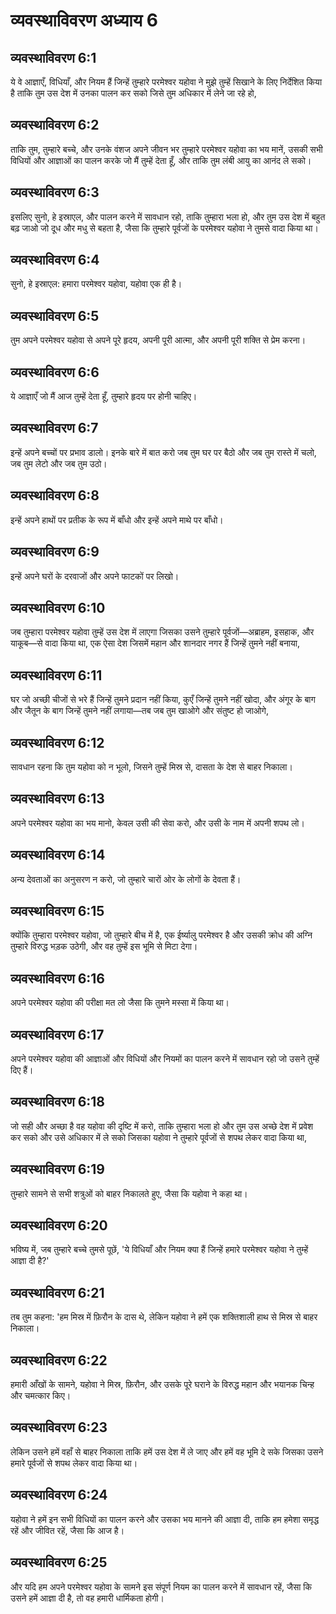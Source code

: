 # व्यवस्थाविवरण अध्याय 6

## व्यवस्थाविवरण 6:1
ये वे आज्ञाएँ, विधियाँ, और नियम हैं जिन्हें तुम्हारे परमेश्वर यहोवा ने मुझे तुम्हें सिखाने के लिए निर्देशित किया है ताकि तुम उस देश में उनका पालन कर सको जिसे तुम अधिकार में लेने जा रहे हो,

## व्यवस्थाविवरण 6:2
ताकि तुम, तुम्हारे बच्चे, और उनके वंशज अपने जीवन भर तुम्हारे परमेश्वर यहोवा का भय मानें, उसकी सभी विधियों और आज्ञाओं का पालन करके जो मैं तुम्हें देता हूँ, और ताकि तुम लंबी आयु का आनंद ले सको।

## व्यवस्थाविवरण 6:3
इसलिए सुनो, हे इस्राएल, और पालन करने में सावधान रहो, ताकि तुम्हारा भला हो, और तुम उस देश में बहुत बढ़ जाओ जो दूध और मधु से बहता है, जैसा कि तुम्हारे पूर्वजों के परमेश्वर यहोवा ने तुमसे वादा किया था।

## व्यवस्थाविवरण 6:4
सुनो, हे इस्राएल: हमारा परमेश्वर यहोवा, यहोवा एक ही है।

## व्यवस्थाविवरण 6:5
तुम अपने परमेश्वर यहोवा से अपने पूरे हृदय, अपनी पूरी आत्मा, और अपनी पूरी शक्ति से प्रेम करना।

## व्यवस्थाविवरण 6:6
ये आज्ञाएँ जो मैं आज तुम्हें देता हूँ, तुम्हारे हृदय पर होनी चाहिए।

## व्यवस्थाविवरण 6:7
इन्हें अपने बच्चों पर प्रभाव डालो। इनके बारे में बात करो जब तुम घर पर बैठो और जब तुम रास्ते में चलो, जब तुम लेटो और जब तुम उठो।

## व्यवस्थाविवरण 6:8
इन्हें अपने हाथों पर प्रतीक के रूप में बाँधो और इन्हें अपने माथे पर बाँधो।

## व्यवस्थाविवरण 6:9
इन्हें अपने घरों के दरवाजों और अपने फाटकों पर लिखो।

## व्यवस्थाविवरण 6:10
जब तुम्हारा परमेश्वर यहोवा तुम्हें उस देश में लाएगा जिसका उसने तुम्हारे पूर्वजों—अब्राहम, इसहाक, और याकूब—से वादा किया था, एक ऐसा देश जिसमें महान और शानदार नगर हैं जिन्हें तुमने नहीं बनाया,

## व्यवस्थाविवरण 6:11
घर जो अच्छी चीजों से भरे हैं जिन्हें तुमने प्रदान नहीं किया, कुएँ जिन्हें तुमने नहीं खोदा, और अंगूर के बाग और जैतून के बाग जिन्हें तुमने नहीं लगाया—तब जब तुम खाओगे और संतुष्ट हो जाओगे,

## व्यवस्थाविवरण 6:12
सावधान रहना कि तुम यहोवा को न भूलो, जिसने तुम्हें मिस्र से, दासता के देश से बाहर निकाला।

## व्यवस्थाविवरण 6:13
अपने परमेश्वर यहोवा का भय मानो, केवल उसी की सेवा करो, और उसी के नाम में अपनी शपथ लो।

## व्यवस्थाविवरण 6:14
अन्य देवताओं का अनुसरण न करो, जो तुम्हारे चारों ओर के लोगों के देवता हैं।

## व्यवस्थाविवरण 6:15
क्योंकि तुम्हारा परमेश्वर यहोवा, जो तुम्हारे बीच में है, एक ईर्ष्यालु परमेश्वर है और उसकी क्रोध की अग्नि तुम्हारे विरुद्ध भड़क उठेगी, और वह तुम्हें इस भूमि से मिटा देगा।

## व्यवस्थाविवरण 6:16
अपने परमेश्वर यहोवा की परीक्षा मत लो जैसा कि तुमने मस्सा में किया था।

## व्यवस्थाविवरण 6:17
अपने परमेश्वर यहोवा की आज्ञाओं और विधियों और नियमों का पालन करने में सावधान रहो जो उसने तुम्हें दिए हैं।

## व्यवस्थाविवरण 6:18
जो सही और अच्छा है वह यहोवा की दृष्टि में करो, ताकि तुम्हारा भला हो और तुम उस अच्छे देश में प्रवेश कर सको और उसे अधिकार में ले सको जिसका यहोवा ने तुम्हारे पूर्वजों से शपथ लेकर वादा किया था,

## व्यवस्थाविवरण 6:19
तुम्हारे सामने से सभी शत्रुओं को बाहर निकालते हुए, जैसा कि यहोवा ने कहा था।

## व्यवस्थाविवरण 6:20
भविष्य में, जब तुम्हारे बच्चे तुमसे पूछें, 'ये विधियाँ और नियम क्या हैं जिन्हें हमारे परमेश्वर यहोवा ने तुम्हें आज्ञा दी है?'

## व्यवस्थाविवरण 6:21
तब तुम कहना: 'हम मिस्र में फ़िरौन के दास थे, लेकिन यहोवा ने हमें एक शक्तिशाली हाथ से मिस्र से बाहर निकाला।

## व्यवस्थाविवरण 6:22
हमारी आँखों के सामने, यहोवा ने मिस्र, फ़िरौन, और उसके पूरे घराने के विरुद्ध महान और भयानक चिन्ह और चमत्कार किए।

## व्यवस्थाविवरण 6:23
लेकिन उसने हमें वहाँ से बाहर निकाला ताकि हमें उस देश में ले जाए और हमें वह भूमि दे सके जिसका उसने हमारे पूर्वजों से शपथ लेकर वादा किया था।

## व्यवस्थाविवरण 6:24
यहोवा ने हमें इन सभी विधियों का पालन करने और उसका भय मानने की आज्ञा दी, ताकि हम हमेशा समृद्ध रहें और जीवित रहें, जैसा कि आज है।

## व्यवस्थाविवरण 6:25
और यदि हम अपने परमेश्वर यहोवा के सामने इस संपूर्ण नियम का पालन करने में सावधान रहें, जैसा कि उसने हमें आज्ञा दी है, तो वह हमारी धार्मिकता होगी।

